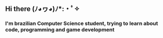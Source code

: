 ## Hi there (ﾉ◕ヮ◕)ﾉ*:・ﾟ✧

###  I'm brazilian Computer Science student, trying to learn about code, programming and game development





<!--

